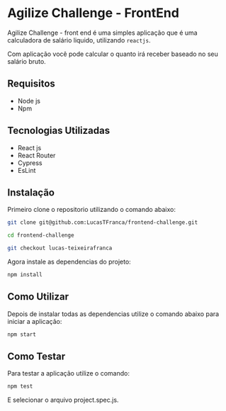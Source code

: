 # Agilize Challenge - FrontEnd

Agilize Challenge - front end é uma simples aplicação que é uma calculadora de salário liquido, utilizando `reactjs`.

Com aplicação você pode calcular o quanto irá receber baseado no seu salário bruto. 


## Requisitos

- Node js
- Npm

## Tecnologias Utilizadas

- React js
- React Router
- Cypress
- EsLint


## Instalação

Primeiro clone o repositorio utilizando o comando abaixo:

```bash
git clone git@github.com:LucasTFranca/frontend-challenge.git

cd frontend-challenge

git checkout lucas-teixeirafranca
```

Agora instale as dependencias do projeto:

```bash
npm install
```

## Como Utilizar

Depois de instalar todas as dependencias utilize o comando abaixo para iniciar a aplicação:

```bash
npm start
```

## Como Testar

Para testar a aplicação utilize o comando:

```bash
npm test
```

E selecionar o arquivo project.spec.js.
